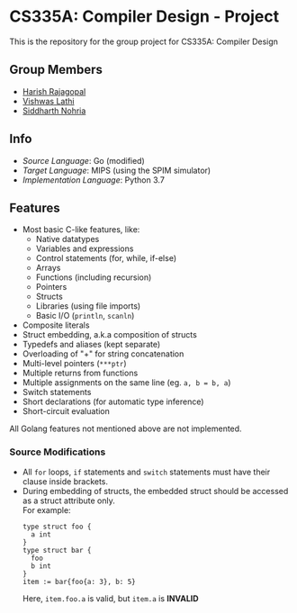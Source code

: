 # CS335A: Compiler Design - Project

This is the repository for the group project for CS335A: Compiler Design

## Group Members

* [Harish Rajagopal](https://github.com/rharish101)
* [Vishwas Lathi](https://github.com/vishwaslathi)
* [Siddharth Nohria](https://github.com/siddharthnohria)

## Info

* *Source Language*: Go (modified)
* *Target Language*: MIPS (using the SPIM simulator)
* *Implementation Language*: Python 3.7

## Features
* Most basic C-like features, like:
  * Native datatypes
  * Variables and expressions
  * Control statements (for, while, if-else)
  * Arrays
  * Functions (including recursion)
  * Pointers
  * Structs
  * Libraries (using file imports)
  * Basic I/O (`println`, `scanln`)
* Composite literals
* Struct embedding, a.k.a composition of structs
* Typedefs and aliases (kept separate)
* Overloading of "+" for string concatenation
* Multi-level pointers (`***ptr`)
* Multiple returns from functions
* Multiple assignments on the same line (eg. `a, b = b, a`)
* Switch statements
* Short declarations (for automatic type inference)
* Short-circuit evaluation

All Golang features not mentioned above are not implemented.

### Source Modifications
* All `for` loops, `if` statements and `switch` statements must have their clause inside brackets.
* During embedding of structs, the embedded struct should be accessed as a struct attribute only.  
  For example:
  ```
  type struct foo {
    a int
  }
  type struct bar {
    foo
    b int
  }
  item := bar{foo{a: 3}, b: 5}
  ```
  Here, `item.foo.a` is valid, but `item.a` is **INVALID**
